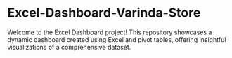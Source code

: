 # Excel-Dashboard-Varinda-Store
Welcome to the Excel Dashboard project! This repository showcases a dynamic dashboard created using Excel and pivot tables, offering insightful visualizations of a comprehensive dataset.
